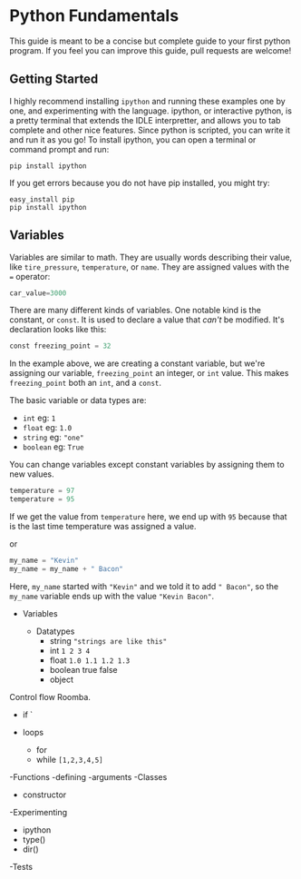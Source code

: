 Python Fundamentals
===

This guide is meant to be a concise but complete guide to your first python program. If you feel you can improve this guide, pull requests are welcome!

## Getting Started 

I highly recommend installing `ipython` and running these examples one by one, and experimenting with the language. ipython, or interactive python, is a pretty terminal that extends the IDLE interpretter, and allows you to tab complete and other nice features. Since python is scripted, you can write it and run it as you go! To install ipython, you can open a terminal or command prompt and run:
```
pip install ipython
```

If you get errors because you do not have pip installed, you might try:
```
easy_install pip
pip install ipython
```

## Variables

Variables are similar to math. They are usually words describing their value, like `tire_pressure`, `temperature`, or `name`. They are assigned values with the `=` operator:
```py
car_value=3000
```

There are many different kinds of variables. One notable kind is the constant, or `const`. It is used to declare a value that *can't* be modified. It's declaration looks like this:

```py
const freezing_point = 32 
```

In the example above, we are creating a constant variable, but we're assigning our variable, `freezing_point` an integer, or `int` value. This makes `freezing_point` both an `int`, and a `const`.

The basic variable or data types are:
- `int` eg: `1`
- `float` eg: `1.0`
- `string` eg: `"one"`
- `boolean` eg: `True`

You can change variables except constant variables by assigning them to new values. 

```py
temperature = 97
temperature = 95
```
If we get the value from `temperature` here, we end up with `95` because that is the last time temperature was assigned a value.

or

```py
my_name = "Kevin"
my_name = my_name + " Bacon"
```
Here, `my_name` started with `"Kevin"` and we told it to add `" Bacon"`, so the `my_name` variable ends up with the value `"Kevin Bacon"`.

- Variables

  - Datatypes
      - string
      `"strings are like this"`
      - int 
      `1 2 3 4`
      - float 
      `1.0 1.1 1.2 1.3`
      - boolean true false
      - object

Control flow
  Roomba. 
  - if `

  - loops
    - for
    - while
  `[1,2,3,4,5]`

-Functions
  -defining
  -arguments
-Classes
  - constructor


-Experimenting
  - ipython
  - type()
  - dir()

-Tests

